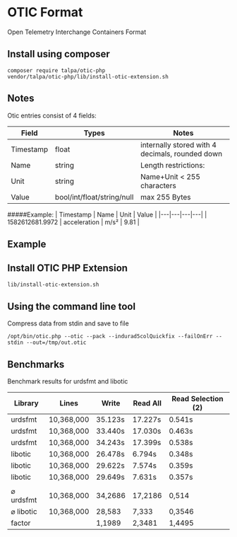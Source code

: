 # OTIC Format 

Open Telemetry Interchange Containers Format


## Install using composer

```
composer require talpa/otic-php
vendor/talpa/otic-php/lib/install-otic-extension.sh
```

## Notes
Otic entries consist of 4 fields:

| Field | Types | Notes |
|---|---|---|
| Timestamp | float | internally stored with 4 decimals, rounded down |
|Name| string | Length restrictions:|
|Unit| string |  Name+Unit < 255 characters  |
|Value| bool/int/float/string/null | max 255 Bytes|


#####Example:
| Timestamp | Name | Unit | Value |
|---|---|---|---|
| 1582612681.9972 | acceleration | m/s² | 9.81 |

## Example


## Install OTIC PHP Extension

```bash
lib/install-otic-extension.sh
```

## Using the command line tool

Compress data from stdin and save to file
```
/opt/bin/otic.php --otic --pack --indurad5colQuickfix --failOnErr --stdin --out=/tmp/out.otic
```

## Benchmarks
Benchmark results for urdsfmt and libotic

| Library | Lines | Write | Read All | Read Selection (2) |
|---------|-------|-------|----------|----------------|
| urdsfmt | 10,368,000 | 35.123s | 17.227s | 0.541s |
| urdsfmt | 10,368,000 | 33.440s | 17.030s | 0.463s |
| urdsfmt | 10,368,000 | 34.243s | 17.399s | 0.538s |
| libotic | 10,368,000 | 26.478s | 6.794s | 0.348s |
| libotic | 10,368,000 | 29.622s | 7.574s | 0.359s |
| libotic | 10,368,000 | 29.649s | 7.631s | 0.357s |
|||||
| ⌀ urdsfmt | 10,368,000    | 34,2686   | 17,2186 | 0,514   |
| ⌀ libotic | 10,368,000    | 28,583    | 7,333   | 0,3546  |
| factor    |               | 1,1989    | 2,3481  | 1,4495  |
